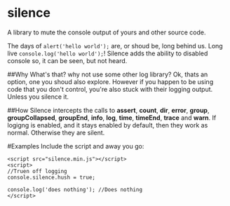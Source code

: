 # silence
A library to mute the console output of yours and other source code.

The days of `alert('hello world');` are, or shoud be, long behind us. Long live `console.log('hello world');`! Silence adds the ability to disabled console so, it can be seen, but not heard.

##Why
What's that? why not use some other log library? Ok, thats an option, one you shoud also explore. However if you happen to be using code that you don't control, you're also stuck with their logging output. Unless you silence it.

##How
Silence intercepts the calls to __assert__, __count__, __dir__, __error__, __group__, __groupCollapsed__, __groupEnd__, __info__, __log__, __time__, __timeEnd__, __trace__ and __warn__. 
If logigng is enabled, and it stays enabled by default, then they work as normal. Otherwise they are silent.

#Examples
Include the script and away you go:

    <script src="silence.min.js"></script>
    <script>
    //Truen off logging
    console.silence.hush = true;

    console.log('does nothing'); //Does nothing
    </script>


